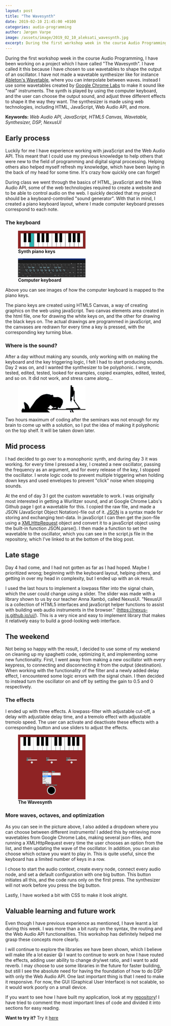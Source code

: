```yaml
---
layout: post
title: "The Wavesynth"
date: 2019-02-10 21:45:00 +0100
categories: audio-programming
author: Jørgen Varpe
image: /assets/image/2019_02_10_aleksati_wavesynth.jpg
excerpt: During the first workshop week in the course Audio Programming, I have been working on a project which I have called "The Wavesynth". I have called it this because I have chosen to use wavetables to shape the output of an oscillator. I have not made a wavetable synthesizer like for instance <a href="https://www.ableton.com/en/packs/wavetable/" target="_blank">Ableton's Wavetable</a>, where you can interpolate between waves. instead I use some wavetables created by <a href="https://github.com/GoogleChromeLabs/web-audio-samples/tree/gh-pages/samples/audio/wave-tables" target="_blank">Google Chrome Labs</a> to make it sound like "real" instruments. The synth is played by using the computer keyboard, and the user can choose the output sound, and adjust three different effects to shape the it the way they want. The synthesizer is made using web technologies, including HTML, JavaScript, Web Audio API, and more.
---
```



During the first workshop week in the course Audio Programming, I have been working on a project which I have called "The Wavesynth". I have called it this because I have chosen to use wavetables to shape the output of an oscillator. I have not made a wavetable synthesizer like for instance <a href="https://www.ableton.com/en/packs/wavetable/" target="_blank">Ableton's Wavetable</a>, where you can interpolate between waves. instead I use some wavetables created by <a href="https://github.com/GoogleChromeLabs/web-audio-samples/tree/gh-pages/samples/audio/wave-tables" target="_blank">Google Chrome Labs</a> to make it sound like "real" instruments. The synth is played by using the computer keyboard, and the user can choose the output sound, and adjust three different effects to shape it the way they want. The synthesizer is made using web technologies, including HTML, JavaScript, Web Audio API, and more.

__Keywords:__ _Web Audio API, JavaScript, HTML5 Canvas, Wavetable, Synthesizer, DSP, NexusUI_

## Early process

Luckily for me I have experience working with javaScript and the Web Audio API. This meant that I could use my previous knowledge to help others that were new to the field of programming and digital signal processing. Helping others also helped myself refresh my knowledge, which have been laying in the back of my head for some time. It's crazy how quickly one can forget!

During class we went through the basics of HTML, javaScript and the Web Audio API, some of the web technologies required to create a website and to be able to control audio on the web. I quickly decided that my project should be a keyboard-controlled "sound generator". With that in mind, I created a piano keyboard layout, where I made computer keyboard presses correspond to each note.

### The keyboard

<figure>
  <img src="/assets/image/varpe/keyboard.jpg" alt="synth piano keys" width="50%" align="middle"/>
  <figcaption><strong>Synth piano keys</strong></figcaption>
</figure>

<figure>
  <img src="/assets/image/varpe/tast.PNG" alt="computer keyboard" width="50%" align="middle"/>
  <figcaption><strong>Computer keyboard</strong></figcaption>
</figure>

Above you can see images of how the computer keyboard is mapped to the piano keys.

The piano keys are created using HTML5 Canvas, a way of creating graphics on the web using javaScript. Two canvas elements area created in the html file, one for drawing the white keys on, and the other for drawing the black keys on. The actual drawings are programmed in javaScript, and the canvases are redrawn for every time a key is pressed, with the corresponding key turning blue.

### Where is the sound?

After a day without making any sounds, only working with on making the keyboard and the key triggering logic, I felt I had to start producing sounds. Day 2 was on, and I wanted the synthesizer to be polyphonic. I wrote, tested, edited, tested, looked for examples, copied examples, edited, tested, and so on. It did not work, and stress came along...

<figure>
  <img src="/assets/image/varpe/codeStress.jpg" alt="Stressed out by code" width="50%" align="middle"/>
  <figcaption></figcaption>
</figure>

Two hours maximum of coding after the seminars was not enough for my brain to come up with a solution, so I put the idea of making it polyphonic on the top shelf. It will be taken down later.

## Mid process

I had decided to go over to a monophonic synth, and during day 3 it was working. for every time I pressed a key, I created a new oscillator, passing the frequency as an argument, and for every release of the key, I stopped the oscillator. I wrote logic code to prevent multiple triggering when holding down keys and used envelopes to prevent "click" noise when stopping sounds.

At the end of day 3 I got the custom wavetable to work. I was originally most interested in getting a Wurlitzer sound, and at Google Chrome Labs's Github page I got a wavetable for this. I copied the raw file, and made a JSON (JavaScript Object Notation)-file out of it. <a href="https://www.w3schools.com/js/js_json_intro.asp" target="_blank">JSON</a> is a syntax made for storing and exchanging text-data. In javaScript I can then get the json-file using a <a href="https://www.w3schools.com/xml/xml_http.asp" target="_blank">XMLHttpRequest</a> object and convert it to a javaScript object using the built-in function JSON.parse(). I then made a function to set the wavetable to the oscillator, which you can see in the script.js file in the repository, which I've linked to at the bottom of the blog post.

## Late stage

Day 4 had come, and I had not gotten as far as I had hoped. Maybe I prioritized wrong; beginning with the keyboard layout, helping others, and getting in over my head in complexity, but I ended up with an ok result.

I used the last hours to implement a lowpass filter into the signal chain, which the user could change using a slider. The slider was made with a library shown to us by our teacher Anna Xambó, called NexusUI. "NexusUI is a collection of HTML5 interfaces and javaScript helper functions to assist with building web audio instruments in the browser." (<a href="https://nexus-js.github.io/ui/" target="_blank">https://nexus-js.github.io/ui/</a>). This is a very nice and easy to implement library that makes it relatively easy to build a good-looking web interface.

## The weekend

Not being so happy with the result, I decided to use some of my weekend on cleaning up my spaghetti code, optimizing it, and implementing some new functionality. First, I went away from making a new oscillator with every keypress, to connecting and disconnecting it from the output (destination). When working with the functionality of the filter and a newly added delay effect, I encountered some logic errors with the signal chain. I then decided to instead turn the oscillator on and off by setting the gain to 0.5 and 0 respectively.

### The effects

I ended up with three effects. A lowpass-filter with adjustable cut-off, a delay with adjustable delay time, and a tremolo effect with adjustable tremolo speed. The user can activate and deactivate these effects with a corresponding button and use sliders to adjust the effects.

<figure>
  <img src="/assets/image/varpe/dropdown.PNG" alt="The Wavesynth" width="50%" align="middle"/>
  <figcaption><strong>The Wavesynth</strong></figcaption>
</figure>

### More waves, octaves, and optimization

As you can see in the picture above, I also added a dropdown where you can choose between different instruments! I added this by retrieving more wavetables from Google Chrome Labs, making several json-files, and running a XMLHttpRequest every time the user chooses an option from the list, and then updating the wave of the oscillator. In addition, you can also choose which octave you want to play in. This is quite useful, since the keyboard has a limited number of keys in a row.

I chose to start the audio context, create every node, connect every audio node, and set a default configuration with one big button. This button initiates all this, and the code runs only on the first press. The synthesizer will not work before you press the big button.

Lastly, I have worked a bit with CSS to make it look alright.

## Valuable learning and future work

Even though I have previous experience as mentioned, I have learnt a lot during this week. I was more than a bit rusty on the syntax, the routing and the Web Audio API functionalities. This workshop has definitely helped me grasp these concepts more clearly.

I will continue to explore the libraries we have been shown, which I believe will make life a lot easier :smiley: I want to continue to work on how I have routed the effects, adding user ability to change dry/wet ratio, and I want to add reverb. I may choose to use some libraries in the future for faster building, but still I see the absolute need for having the foundation of how to do DSP with only the Web Audio API. One last important thing is that I need to make it responsive. For now, the GUI (Graphical User Interface) is not scalable, so it would work poorly on a small device.

If you want to see how I have built my application, look at my <a href="https://github.com/MeltingPlanet/miniProj" target="_blank">repository</a>! I have tried to comment the most important lines of code and divided it into sections for easy reading.

__Want to try it?__ Try it <a href="http://folk.ntnu.no/jorgennv/miniProject/" target="_blank">here</a>
